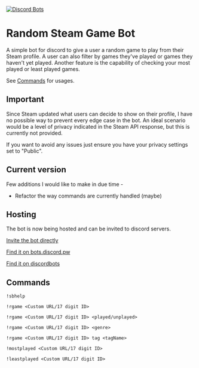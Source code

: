 [![Discord Bots](https://discordbots.org/api/widget/status/348109452043485185.svg)](https://discordbots.org/bot/348109452043485185)

# Random Steam Game Bot #
A simple bot for discord to give a user a random game to play from their Steam profile. A user can also filter by games they've played or games they haven't yet played. Another feature is the capability of checking your most played or least played games.

See [Commands](#commands) for usages.

## Important ##
Since Steam updated what users can decide to show on their profile, I have no possible way to prevent every edge case in the bot. An ideal scenario would be a level of privacy indicated in the Steam API response, but this is currently not provided.

If you want to avoid any issues just ensure you have your privacy settings set to "Public".

## Current version ## 
Few additions I would like to make in due time -

- Refactor the way commands are currently handled (maybe)

## Hosting ##

The bot is now being hosted and can be invited to discord servers.

[Invite the bot directly](https://discordapp.com/oauth2/authorize?client_id=348109452043485185&permissions=67324928&scope=bot
)

[Find it on bots.discord.pw](https://bots.discord.pw/bots/348109452043485185)

[Find it on discordbots](https://discordbots.org/bot/348109452043485185)

## Commands ##

```
!sbhelp

!rgame <Custom URL/17 digit ID>

!rgame <Custom URL/17 digit ID> <played/unplayed>

!rgame <Custom URL/17 digit ID> <genre>

!rgame <Custom URL/17 digit ID> tag <tagName>

!mostplayed <Custom URL/17 digit ID>

!leastplayed <Custom URL/17 digit ID>
```